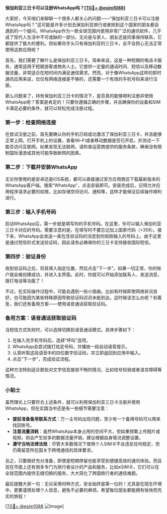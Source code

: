 **保加利亚三日卡可以注册WhatsApp吗？[[TG💪+ @esim1088](https://t.me/s/esim1088)]**

大家好，今天咱们来聊聊一个很多人都关心的问题——“保加利亚三日卡可以注册WhatsApp吗？”这可能是许多计划去保加利亚旅行或者刚到这个国家的朋友都会遇到的一个疑问。WhatsApp作为一款全球范围内使用非常广泛的通讯软件，几乎成了现代人生活中不可或缺的一部分。无论是与家人、朋友还是同事保持联系，它都提供了极大的便利。但如果你手头只有保加利亚的三日卡，会不会担心无法正常使用这款应用呢？

首先，我们需要了解什么是保加利亚三日卡。简单来说，这是一种短期的电话卡服务，通常适用于短期游客或商务人士。它提供一定量的通话时间、短信以及移动数据流量，非常适合在短时间内满足通信需求。然而，对于像WhatsApp这样的即时通讯应用来说，仅仅有网络连接是不够的，还需要一个有效的手机号码来进行注册。

那么问题来了，持有保加利亚三日卡的情况下，是否真的能够顺利注册并使用WhatsApp呢？答案是肯定的！只要你遵循正确的步骤，并且确保你的设备和SIM卡满足必要的条件，就可以轻松完成注册过程。

### 第一步：检查网络连接

在尝试注册之前，首先要确认你的手机已经成功激活了保加利亚三日卡，并且能够正常上网。打开手机上的设置，查看Wi-Fi或者移动数据是否已开启，并测试一下能否访问互联网。如果发现无法联网，请检查运营商提供的服务条款，确保没有限制国际漫游或其他可能导致断网的因素。

### 第二步：下载并安装WhatsApp

无论你使用的是安卓还是iOS系统，都可以直接通过官方应用商店下载最新版本的WhatsApp客户端。搜索“WhatsApp”，点击安装即可。安装完成后，记得允许应用程序请求必要的权限，比如存储空间访问、通知等，这样才能保证后续操作顺利进行。

### 第三步：输入手机号码

启动WhatsApp后，第一步就是填写你的手机号码。在这里，你可以输入保加利亚三日卡对应的号码。需要注意的是，在填写时不要忘记加上国家代码（+359）。接下来，WhatsApp会发送一条包含验证码的消息到你刚刚输入的号码上。由于这里是通过短信形式发送验证码，因此请务必确保你的三日卡支持接收国际短信。

### 第四步：验证身份

收到验证码之后，将其填入指定位置，然后点击“下一步”。如果一切正常，你的账户就会被创建成功，并进入主界面。此时，你就可以开始添加联系人、发送消息、拨打电话等功能了！

不过，在实际操作过程中，可能会遇到一些小插曲。比如有时候即使网络状况良好，也可能因为某些特殊原因导致验证码迟迟未能到达。这时候该怎么办呢？别着急，我们还有备用方案——使用语音通话获取验证码。

### 备用方案：语音通话获取验证码

当短信方式失败时，可以选择切换到语音通话模式。具体步骤如下：

1. 在输入完手机号码后，选择“呼叫”选项。
2. WhatsApp会尝试拨打给定号码，并播放一段自动语音提示。
3. 认真听取这段语音中的四位数字验证码，并立即返回到应用中输入。
4. 点击“下一步”，完成验证流程。

这种方法特别适合那些对文字信息接收不畅的情况，比如信号较弱或者语言障碍等情况。

### 小贴士

虽然理论上只要符合上述条件，就可以利用保加利亚三日卡注册并使用WhatsApp，但在实践当中还是有一些细节需要注意：

- **提前准备备用联系方式**：万一主号码出现问题，至少有一个备用号码可以用来找回账号。
- **注意流量消耗**：虽然WhatsApp本身占用的空间不大，但如果频繁上传图片或视频，则会产生较多的数据流量开销，建议根据自身情况调整设置。
- **遵守当地法律法规**：尽管大多数情况下使用个人SIM卡不会违反任何规定，但仍需留意所在国关于跨境通信的具体要求。

总之，只要做好充分准备，即使是短期停留也能享受到便捷高效的通讯体验。而且现在市面上还有很多专门为旅行者设计的产品和服务，比如eSIM卡，它们可以在全球范围内提供无缝切换的服务，大大简化了跨国旅行者的通信难题。

最后提醒大家一句：无论采用何种方式，安全始终是第一位的！尤其是在陌生环境中，更要谨慎处理个人信息，避免不必要的麻烦。希望每位朋友都能拥有愉快而充实的旅程！

[[TG💪+ @esim1088](https://t.me/s/esim1088) ![Image](https://i.postimg.cc/4NQfJmqS/Snipaste-2025-05-13-00-14-12.png)]